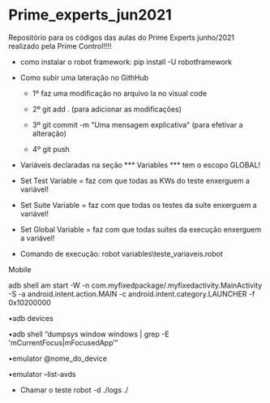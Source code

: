 # Prime_experts_jun2021
Repositório para os códigos das aulas do Prime Experts junho/2021 realizado pela Prime Control!!!!

- como instalar o robot framework: pip install -U robotframework

- Como subir uma lateração no GithHub
    - 1º faz uma modificação no arquivo la no visual code 

    - 2º git add . (para adicionar as modificações)

    - 3º git commit -m "Uma mensagem explicativa" (para efetivar a alteração)
    
    - 4º git push

- Variáveis declaradas na seção *** Variables *** tem o escopo GLOBAL!

- Set Test Variable = faz com que todas as KWs do teste enxerguem a variável!

- Set Suite Variable = faz com que todas os testes da suíte enxerguem a variável!

- Set Global Variable = faz com que todas suítes da execução enxerguem a variável!

- Comando de execução: robot variables\teste_variaveis.robot


Mobile

adb shell am start -W -n com.myfixedpackage/.myfixedactivity.MainActivity -S -a android.intent.action.MAIN -c android.intent.category.LAUNCHER -f 0x10200000

•adb devices

•adb shell “dumpsys window windows | grep -E 'mCurrentFocus|mFocusedApp’”

•emulator @nome_do_device

•emulator –list-avds

- Chamar o teste 
    robot -d ./logs ./
